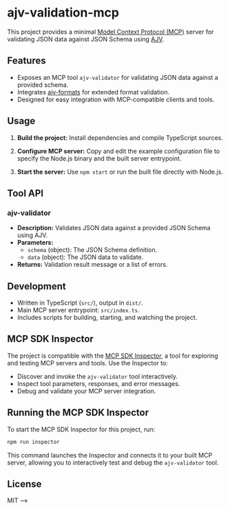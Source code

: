 # ajv-validation-mcp

This project provides a minimal [Model Context Protocol (MCP)](https://modelcontextprotocol.io/quickstart/server#node) server for validating JSON data against JSON Schema using [AJV](https://ajv.js.org/).

## Features

- Exposes an MCP tool `ajv-validator` for validating JSON data against a provided schema.
- Integrates [ajv-formats](https://github.com/ajv-validator/ajv-formats) for extended format validation.
- Designed for easy integration with MCP-compatible clients and tools.

## Usage

1. **Build the project:**
   Install dependencies and compile TypeScript sources.

2. **Configure MCP server:**
   Copy and edit the example configuration file to specify the Node.js binary and the built server entrypoint.

3. **Start the server:**
   Use `npm start` or run the built file directly with Node.js.

## Tool API

### ajv-validator

- **Description:** Validates JSON data against a provided JSON Schema using AJV.
- **Parameters:**
  - `schema` (object): The JSON Schema definition.
  - `data` (object): The JSON data to validate.
- **Returns:**
  Validation result message or a list of errors.

## Development

- Written in TypeScript (`src/`), output in `dist/`.
- Main MCP server entrypoint: `src/index.ts`.
- Includes scripts for building, starting, and watching the project.

## MCP SDK Inspector

The project is compatible with the [MCP SDK Inspector](https://modelcontextprotocol.io/docs/tools/inspector), a tool for exploring and testing MCP servers and tools. Use the Inspector to:

- Discover and invoke the `ajv-validator` tool interactively.
- Inspect tool parameters, responses, and error messages.
- Debug and validate your MCP server integration.

## Running the MCP SDK Inspector

To start the MCP SDK Inspector for this project, run:

```bash
npm run inspector
```

This command launches the Inspector and connects it to your built MCP server, allowing you to interactively test and debug the `ajv-validator` tool.

## License

MIT
-->
